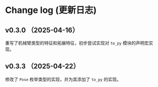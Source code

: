 # Change log (更新日志)

## v0.3.0 （2025-04-16）

重写了机械臂类型的特征和拓展特征，初步尝试实现对 `to_py` 模块的声明宏实现。

## v0.3.3 （2025-04-22）

修改了 `Pose` 枚举类型的实现，并为其添加了 `to_py` 的实现。
